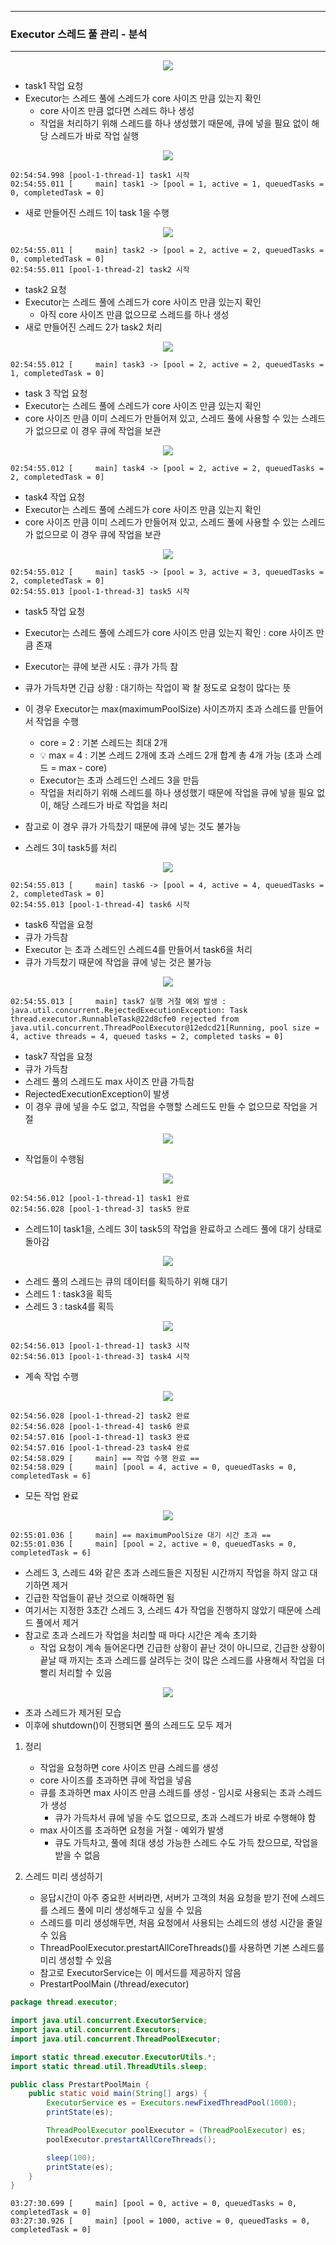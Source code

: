 -----
### Executor 스레드 풀 관리 - 분석
-----
<div align="center">
<img src="https://github.com/user-attachments/assets/424743cf-8f28-412d-80aa-d3029e1e7fee">
</div>

  - task1 작업 요청
  - Executor는 스레드 풀에 스레드가 core 사이즈 만큼 있는지 확인
    + core 사이즈 만큼 없다면 스레드 하나 생성
    + 작업을 처리하기 위해 스레드를 하나 생성했기 때문에, 큐에 넣을 필요 없이 해당 스레드가 바로 작업 실행

<div align="center">
<img src="https://github.com/user-attachments/assets/120f71a4-4bb3-45f2-a7af-5bbc3fe50fba">
</div>

```
02:54:54.998 [pool-1-thread-1] task1 시작
02:54:55.011 [     main] task1 -> [pool = 1, active = 1, queuedTasks = 0, completedTask = 0]
```
  - 새로 만들어진 스레드 1이 task 1을 수행

<div align="center">
<img src="https://github.com/user-attachments/assets/991bc65c-4481-4163-b5b6-52a79c41a08b">
</div>

```
02:54:55.011 [     main] task2 -> [pool = 2, active = 2, queuedTasks = 0, completedTask = 0]
02:54:55.011 [pool-1-thread-2] task2 시작
```
  - task2 요청
  - Executor는 스레드 풀에 스레드가 core 사이즈 만큼 있는지 확인
    + 아직 core 사이즈 만큼 없으므로 스레드를 하나 생성
  - 새로 만들어진 스레드 2가 task2 처리

<div align="center">
<img src="https://github.com/user-attachments/assets/b19bf217-c655-497a-a768-692802c329a9">
</div>

```
02:54:55.012 [     main] task3 -> [pool = 2, active = 2, queuedTasks = 1, completedTask = 0]
```

  - task 3 작업 요청
  - Executor는 스레드 풀에 스레드가 core 사이즈 만큼 있는지 확인
  - core 사이즈 만큼 이미 스레드가 만들어져 있고, 스레드 풀에 사용할 수 있는 스레드가 없으므로 이 경우 큐에 작업을 보관

<div align="center">
<img src="https://github.com/user-attachments/assets/d10b4ebe-7323-450f-95e4-7b2cc0c5dc58">
</div>

```
02:54:55.012 [     main] task4 -> [pool = 2, active = 2, queuedTasks = 2, completedTask = 0]
```
  - task4 작업 요청
  - Executor는 스레드 풀에 스레드가 core 사이즈 만큼 있는지 확인
  - core 사이즈 만큼 이미 스레드가 만들어져 있고, 스레드 풀에 사용할 수 있는 스레드가 없으므로 이 경우 큐에 작업을 보관

<div align="center">
<img src="https://github.com/user-attachments/assets/1003766f-793a-4d20-b90d-5754044cd372">
</div>

```
02:54:55.012 [     main] task5 -> [pool = 3, active = 3, queuedTasks = 2, completedTask = 0]
02:54:55.013 [pool-1-thread-3] task5 시작
```

  - task5 작업 요청
  - Executor는 스레드 풀에 스레드가 core 사이즈 만큼 있는지 확인 : core 사이즈 만큼 존재
  - Executor는 큐에 보관 시도 : 큐가 가득 참

  - 큐가 가득차면 긴급 상황 : 대기하는 작업이 꽉 찰 정도로 요청이 많다는 뜻
  - 이 경우 Executor는 max(maximumPoolSize) 사이즈까지 초과 스레드를 만들어서 작업을 수행
    + core = 2 : 기본 스레드는 최대 2개
    + 💡 max = 4 : 기본 스레드 2개에 초과 스레드 2개 합계 총 4개 가능 (초과 스레드 = max - core)
    + Executor는 초과 스레드인 스레드 3을 만듬
    + 작업을 처리하기 위해 스레드를 하나 생성했기 때문에 작업을 큐에 넣을 필요 없이, 해당 스레드가 바로 작업을 처리

  - 참고로 이 경우 큐가 가득찼기 때문에 큐에 넣는 것도 불가능
  - 스레드 3이 task5를 처리

<div align="center">
<img src="https://github.com/user-attachments/assets/e89bdece-7dc0-4084-bbc4-e4aeae0294ad">
</div>

```
02:54:55.013 [     main] task6 -> [pool = 4, active = 4, queuedTasks = 2, completedTask = 0]
02:54:55.013 [pool-1-thread-4] task6 시작
```

  - task6 작업을 요청
  - 큐가 가득참
  - Executor 는 초과 스레드인 스레드4를 만들어서 task6을 처리
  - 큐가 가득찼기 때문에 작업을 큐에 넣는 것은 불가능

<div align="center">
<img src="https://github.com/user-attachments/assets/65ed1086-337b-4587-bb5c-0f2627653e3d">
</div>

```
02:54:55.013 [     main] task7 실행 거절 예외 발생 : java.util.concurrent.RejectedExecutionException: Task thread.executor.RunnableTask@22d8cfe0 rejected from java.util.concurrent.ThreadPoolExecutor@12edcd21[Running, pool size = 4, active threads = 4, queued tasks = 2, completed tasks = 0]
```

  - task7 작업을 요청
  - 큐가 가득참
  - 스레드 풀의 스레드도 max 사이즈 만큼 가득참
  - RejectedExecutionException이 발생
  - 이 경우 큐에 넣을 수도 없고, 작업을 수행할 스레드도 만들 수 없으므로 작업을 거절

<div align="center">
<img src="https://github.com/user-attachments/assets/c0b11bc3-6cc6-437e-b65b-6db1fb754d14">
</div>

  - 작업들이 수행됨

<div align="center">
<img src="https://github.com/user-attachments/assets/1873f7c7-c2cd-4586-a44b-cb8504e3681e">
</div>

```
02:54:56.012 [pool-1-thread-1] task1 완료
02:54:56.028 [pool-1-thread-3] task5 완료
```
  - 스레드1이 task1을, 스레드 3이 task5의 작업을 완료하고 스레드 풀에 대기 상태로 돌아감

<div align="center">
<img src="https://github.com/user-attachments/assets/7239e4a2-5a33-4396-9527-3389a8a2a14f">
</div>

  - 스레드 풀의 스레드는 큐의 데이터를 획득하기 위해 대기
  - 스레드 1 : task3을 획득
  - 스레드 3 : task4를 획득


<div align="center">
<img src="https://github.com/user-attachments/assets/85277912-4be2-4d9e-9d05-1b5c5cbd1669">
</div>

```
02:54:56.013 [pool-1-thread-1] task3 시작
02:54:56.013 [pool-1-thread-3] task4 시작
```
  - 계속 작업 수행

<div align="center">
<img src="https://github.com/user-attachments/assets/6ae1d151-7c15-419c-bd6e-7511ff24e299">
</div>

```
02:54:56.028 [pool-1-thread-2] task2 완료
02:54:56.028 [pool-1-thread-4] task6 완료
02:54:57.016 [pool-1-thread-1] task3 완료
02:54:57.016 [pool-1-thread-23 task4 완료
02:54:58.029 [     main] == 작업 수행 완료 ==
02:54:58.029 [     main] [pool = 4, active = 0, queuedTasks = 0, completedTask = 6]
```
  - 모든 작업 완료

<div align="center">
<img src="https://github.com/user-attachments/assets/09db5912-1148-4168-8533-be5a4f4b6076">
</div>

```
02:55:01.036 [     main] == maximumPoolSize 대기 시간 초과 ==
02:55:01.036 [     main] [pool = 2, active = 0, queuedTasks = 0, completedTask = 6]
```
  - 스레드 3, 스레드 4와 같은 초과 스레드들은 지정된 시간까지 작업을 하지 않고 대기하면 제거
  - 긴급한 작업들이 끝난 것으로 이해하면 됨
  - 여기서는 지정한 3초간 스레드 3, 스레드 4가 작업을 진행하지 않았기 때문에 스레드 풀에서 제거
  - 참고로 초과 스레드가 작업을 처리할 때 마다 시간은 계속 초기화
    + 작업 요청이 계속 들어온다면 긴급한 상황이 끝난 것이 아니므로, 긴급한 상황이 끝날 때 까지는 초과 스레드를 살려두는 것이 많은 스레드를 사용해서 작업을 더 빨리 처리할 수 있음
      
<div align="center">
<img src="https://github.com/user-attachments/assets/d45ddcb4-4540-4527-9ed5-dc794cbe8f67">
</div>

  - 초과 스레드가 제거된 모습
  - 이후에 shutdown()이 진행되면 풀의 스레드도 모두 제거

1. 정리
   - 작업을 요청하면 core 사이즈 만큼 스레드를 생성
   - core 사이즈를 초과하면 큐에 작업을 넣음
   - 큐를 초과하면 max 사이즈 만큼 스레드를 생성 - 임시로 사용되는 초과 스레드가 생성
     + 큐가 가득차서 큐에 넣을 수도 없으므로, 초과 스레드가 바로 수행해야 함
   - max 사이즈를 초과하면 요청을 거절 - 예외가 발생
     + 큐도 가득차고, 풀에 최대 생성 가능한 스레드 수도 가득 찼으므로, 작업을 받을 수 없음

2. 스레드 미리 생성하기
   - 응답시간이 아주 중요한 서버라면, 서버가 고객의 처음 요청을 받기 전에 스레드를 스레드 풀에 미리 생성해두고 싶을 수 있음
   - 스레드를 미리 생성해두면, 처음 요청에서 사용되는 스레드의 생성 시간을 줄일 수 있음
   - ThreadPoolExecutor.prestartAllCoreThreads()를 사용하면 기본 스레드를 미리 생성할 수 있음
   - 참고로 ExecutorService는 이 메서드를 제공하지 않음
   - PrestartPoolMain (/thread/executor)
```java
package thread.executor;

import java.util.concurrent.ExecutorService;
import java.util.concurrent.Executors;
import java.util.concurrent.ThreadPoolExecutor;

import static thread.executor.ExecutorUtils.*;
import static thread.util.ThreadUtils.sleep;

public class PrestartPoolMain {
    public static void main(String[] args) {
        ExecutorService es = Executors.newFixedThreadPool(1000);
        printState(es);

        ThreadPoolExecutor poolExecutor = (ThreadPoolExecutor) es;
        poolExecutor.prestartAllCoreThreads();

        sleep(100);
        printState(es);
    }
}
```
```
03:27:30.699 [     main] [pool = 0, active = 0, queuedTasks = 0, completedTask = 0]
03:27:30.926 [     main] [pool = 1000, active = 0, queuedTasks = 0, completedTask = 0]
```
